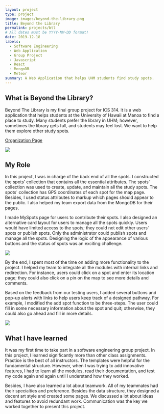```yaml
---
layout: project
type: project
image: images/beyond-the-library.png
title: Beyond the Library
permalink: projects/btl
# All dates must be YYYY-MM-DD format!
date: 2019-12-18
labels:
  - Software Engineering
  - Web Application
  - Group Project
  - Javascript
  - React
  - MongoDB
  - Meteor
summary: A Web Application that helps UHM students find study spots.
---
```

<h2>What is Beyond the Library?</h2>
Beyond The Library is my final group project for ICS 314. It is a web application that helps students at the University of Hawaii at Manoa to find a place to study. Many students prefer the library in UHM; however, sometimes the library gets full, and students may feel lost. We want to help them explore other study spots. 

[Organization Page](https://beyond-the-library.github.io/)

<img class="ui image" src="{{ site.baseurl }}/images/btl-landing.png">

<h2>My Role</h2>
In this project, I was in charge of the back end of all the spots. I constructed the spots' collection that contains all the essential attributes. The spots' collection was used to create, update, and maintain all the study spots. The spots' collection has GPS coordinates of each spot for the map page. Besides, I used status attributes to markup which pages should appear to the public. I also helped my team export data from the  MongoDB for their pages.

I made MySpots page for users to contribute their spots. I also designed an alternative card layout for users to manage all the spots quickly. Users would have limited access to the spots; they could not edit other users' spots or publish spots. Only the administrator could publish spots and manage all the spots. Designing the logic of the appearance of various buttons and the status of spots was an exciting challenge.

<img class="ui image" src="{{ site.baseurl }}/images/btl-allspots.png">

By the end, I spent most of the time on adding more functionality to the project. I helped my team to integrate all the modules with internal links and redirection. For instance, users could click on a spot and enter its location page; they could also click on a pin on the map to see more details and comments. 

Based on the feedback from our testing users, I added several buttons and pop-up alerts with links to help users keep track of a designed pathway. For example, I modified the add spot function to be three-steps. The user could fill in some necessary information about the spot and quit; otherwise, they could also go ahead and fill in more details.

<img class="ui image" src="{{ site.baseurl }}/images/btl-addspot.png">

<h2>What I have learned</h2>

It was my first time to take part in a software engineering group project. In this project, I learned significantly more than other class assignments. Practice is the best of all instructors. The templates were helpful for the fundamental structure. However, when I was trying to add innovative features, I had to learn all the modules, read their documentation, and test my code again and again until I understand how they worked.

Besides, I have also learned a lot about teamwork. All of my teammates had their specialties and preference. Besides the data structure, they designed a decent art style and created some pages. We discussed a lot about ideas and features to avoid redundant work. Communication was the key we worked together to present this project.